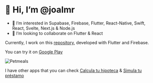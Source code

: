 # 👋 Hi, I’m @joalmr
- 👀 I’m interested in Supabase, Firebase, Flutter, React-Native, Swift, React, Svelte, Next.js & Node.js
- 💞️ I’m looking to collaborate on Flutter & React


Currently, I work on this [repository](https://github.com/joalmr/petmeals), developed with Flutter and Firebase.

You can try it on [Google Play](https://play.google.com/store/apps/details?id=com.joalmr.petmeals)

![Petmeals](https://lh3.googleusercontent.com/pw/AP1GczPK0d7nMc0ZdOPWFlaP8DJH9BHhN-L9SBeCjKyXFAmfDsCyzCX9kUxmc880cvQ7oXFNvT3SG_DcOmvjxXyT13Gzqd36nS13CX7qhpbghe9UhrNwXOzxr7ajUr55VRB2x-ZAvLU96V65IH4-z_BjZYVcn6GHKqeKFMzfkObZzCk4W9wAahE4kEOESaJzaB4GDA3irkwHIUynNT6Gr7pmfaB1qOT7OQG92YHTUQ5UhdIViSpbTUdhg3oRsUs96Dl-qou-J747WQaGUEHKN0jsH4H7TTZu53yyCgZ71-mLRt3ggyLu1Iq58b6LmpjrV-Q_4hzI1d8-Tvo90a7nxAg0kbcuL9r1dCWjtoS-yisi2JjCnQQV-Cdq8zCGU_GwrsHqp0y4_tTQUELL4j-rSelmUAWX1yio8WztLGAvuE7TvsU0VqQH4aIAMy0L1HFl7Bjxr19EuNxYDzdXPMCuGRwxNJ3xR4x0LGfMdHbKElaqzKV3ZL_6-quNkOTNhgtHcB7gdJ86fX2LpYURk3eov69hd75JAnxIGbV0e-93C4IaTZbrDlL3V30EDL0qfGv6MAXqG16XGSnCpdLYc6Ov7a83MteYbEkktKQ4FmR9o6BzWyqO7iOCdw9B4kERU74R9AYpvSGCA0iCOD2IzudyaIVoO1c0mmM4Qy_YkSWUrWkaiNM4G63DDqwZRCjxAQar6mBx1lRAZXE35bRSv4NnEajrnklGv49SKvmTCpjmrl87u37zbusi7JkO_b9zD6jP0oeYLbqH3oLtTFtXs6K-sqBiMoB4g7Y1mZecRCQhH-NvEh1bEubR1wb4HpLhbv2HH8WY2ey3O4mgwBI3NCkdnXJMRBCILLNgeHkEgVSnF-S5oFrp0dEna37Fxvxfh0kXG-Wqx6u1TId6ahPyU9Pry3ehL6n-M3M=w1024-h500-s-no-gm?authuser=0)

I have other apps that you can check [Calcula tu hipoteca](https://play.google.com/store/apps/details?id=com.aedev.hipoteca) & [Simula tu préstamo](https://play.google.com/store/apps/details?id=com.aedev.prestamo)


<!---
joalmr/joalmr is a ✨ special ✨ repository because its `README.md` (this file) appears on your GitHub profile.
You can click the Preview link to take a look at your changes.
--->
